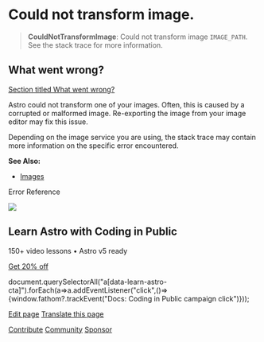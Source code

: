 Could not transform image.
==========================

> **CouldNotTransformImage**: Could not transform image `IMAGE_PATH`. See the stack trace for more information.

What went wrong?
----------------

[Section titled What went wrong?](#what-went-wrong)

Astro could not transform one of your images. Often, this is caused by a corrupted or malformed image. Re-exporting the image from your image editor may fix this issue.

Depending on the image service you are using, the stack trace may contain more information on the specific error encountered.

**See Also:**

*   [Images](/en/guides/images/)

Error Reference

![](/_astro/CodingInPublic.DpaYu7Qd_5sx41.webp)

Learn Astro with **Coding in Public**
-------------------------------------

150+ video lessons • Astro v5 ready

[Get 20% off](https://learnastro.dev?code=ASTRO_PROMO)

document.querySelectorAll("a\[data-learn-astro-cta\]").forEach(a=>a.addEventListener("click",()=>{window.fathom?.trackEvent("Docs: Coding in Public campaign click")}));

[Edit page](https://github.com/withastro/astro/blob/main/packages/astro/src/core/errors/errors-data.ts) [Translate this page](https://contribute.docs.astro.build/guides/i18n/)

[Contribute](/en/contribute/) [Community](https://astro.build/chat) [Sponsor](https://opencollective.com/astrodotbuild)